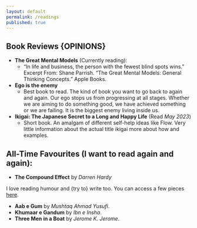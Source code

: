 ```yaml
---
layout: default
permalink: /readings
published: true
---
```


## Book Reviews \{OPINIONS\}
- **The Great Mental Models** (Currently reading):
  - “In life and business, the person with the fewest blind spots wins.”
Excerpt From: Shane Parrish. “The Great Mental Models: General Thinking Concepts.” Apple Books.   
- **Ego is the enemy**
  - Best book to read. The kind of book you want to go back to again and again. Our ego stops us from progressing at all stages. Whether we are aiming to do something good, we have achieved something or we are failing. It is the biggest enemy living inside us.
- **Ikigai: The Japanese Secret to a Long and Happy Life** (Read *May 2023*)
  - Short book. An amalgam of different self-help ideas like Flow. Very little information about the actual title ikigai more about how and examples. 

## All-Time Favourites (I want to read again and again):

- **The Compound Effect** by _Darren Hardy_

I love reading humour and \{try to\} write too. You can access a few pieces [here](https://www.facebook.com/anaswriting/).

- **Aab e Gum** by _Mushtaq Ahmad Yusufi_.
- **Khumaar e Gandum** by _Ibn e Insha_.
- **Three Men in  a Boat** by _Jerome K. Jerome_.
